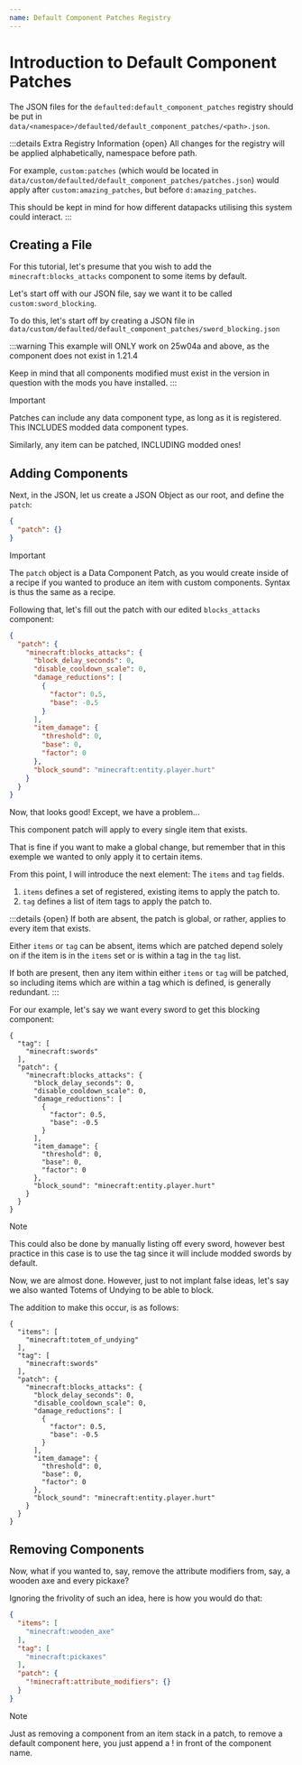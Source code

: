 ```yaml
---
name: Default Component Patches Registry
---
```


# Introduction to Default Component Patches
The JSON files for the `defaulted:default_component_patches` registry should be put in `data/<namespace>/defaulted/default_component_patches/<path>.json`.

:::details Extra Registry Information {open}
All changes for the registry will be applied alphabetically, namespace before path.

For example, `custom:patches` (which would be located in `data/custom/defaulted/default_component_patches/patches.json`) would apply after `custom:amazing_patches`, but before `d:amazing_patches`.

This should be kept in mind for how different datapacks utilising this system could interact.
:::

## Creating a File

For this tutorial, let's presume that you wish to add the `minecraft:blocks_attacks` component to some items by default.

Let's start off with our JSON file, say we want it to be called `custom:sword_blocking`.

To do this, let's start off by creating a JSON file in `data/custom/defaulted/default_component_patches/sword_blocking.json`

:::warning
This example will ONLY work on 25w04a and above, as the component does not exist in 1.21.4

Keep in mind that all components modified must exist in the version in question with the mods you have installed.
:::

> [!IMPORTANT]
> Patches can include any data component type, as long as it is registered. This INCLUDES modded data component types.
> 
> Similarly, any item can be patched, INCLUDING modded ones!

## Adding Components

Next, in the JSON, let us create a JSON Object as our root, and define the `patch`:

```json
{
  "patch": {}
}
```
> [!IMPORTANT]
> The `patch` object is a Data Component Patch, as you would create inside of a recipe if you wanted to produce an item with custom components. Syntax is thus the same as a recipe.

Following that, let's fill out the patch with our edited `blocks_attacks` component:
```json
{
  "patch": {
    "minecraft:blocks_attacks": {
      "block_delay_seconds": 0,
      "disable_cooldown_scale": 0,
      "damage_reductions": [
        {
          "factor": 0.5,
          "base": -0.5
        }
      ],
      "item_damage": {
        "threshold": 0,
        "base": 0,
        "factor": 0
      },
      "block_sound": "minecraft:entity.player.hurt"
    }
  }
}
```
Now, that looks good! Except, we have a problem...

This component patch will apply to every single item that exists.

That is fine if you want to make a global change, but remember that in this exemple we wanted to only apply it to certain items.

From this point, I will introduce the next element:
The `items` and `tag` fields.

1. `items` defines a set of registered, existing items to apply the patch to.
2. `tag` defines a list of item tags to apply the patch to.

:::details {open}
If both are absent, the patch is global, or rather, applies to every item that exists.

Either `items` or `tag` can be absent, items which are patched depend solely on if the item is in the `items` set or is within a tag in the `tag` list.

If both are present, then any item within either `items` or `tag` will be patched, so including items which are within a tag which is defined, is generally redundant.
:::

For our example, let's say we want every sword to get this blocking component:

```json{2-4}
{
  "tag": [
    "minecraft:swords"
  ],
  "patch": {
    "minecraft:blocks_attacks": {
      "block_delay_seconds": 0,
      "disable_cooldown_scale": 0,
      "damage_reductions": [
        {
          "factor": 0.5,
          "base": -0.5
        }
      ],
      "item_damage": {
        "threshold": 0,
        "base": 0,
        "factor": 0
      },
      "block_sound": "minecraft:entity.player.hurt"
    }
  }
}
```
> [!NOTE]
> This could also be done by manually listing off every sword, however best practice in this case is to use the tag since it will include modded swords by default.

Now, we are almost done.
However, just to not implant false ideas, let's say we also wanted Totems of Undying to be able to block.

The addition to make this occur, is as follows:

```json{2-4}
{
  "items": [
    "minecraft:totem_of_undying"
  ],
  "tag": [
    "minecraft:swords"
  ],
  "patch": {
    "minecraft:blocks_attacks": {
      "block_delay_seconds": 0,
      "disable_cooldown_scale": 0,
      "damage_reductions": [
        {
          "factor": 0.5,
          "base": -0.5
        }
      ],
      "item_damage": {
        "threshold": 0,
        "base": 0,
        "factor": 0
      },
      "block_sound": "minecraft:entity.player.hurt"
    }
  }
}
```

## Removing Components

Now, what if you wanted to, say, remove the attribute modifiers from, say, a wooden axe and every pickaxe?

Ignoring the frivolity of such an idea, here is how you would do that:
```json
{
  "items": [
    "minecraft:wooden_axe"
  ],
  "tag": [
    "minecraft:pickaxes"
  ],
  "patch": {
    "!minecraft:attribute_modifiers": {}
  }
}
```
> [!NOTE]
> Just as removing a component from an item stack in a patch, to remove a default component here, you just append a ! in front of the component name.